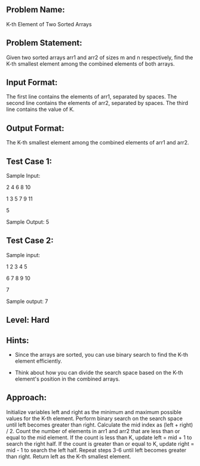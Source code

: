 ## Problem Name:
K-th Element of Two Sorted Arrays

## Problem Statement:
Given two sorted arrays arr1 and arr2 of sizes m 
and n respectively, find the K-th smallest element 
among the combined elements of both arrays.


## Input Format:
The first line contains the elements of arr1, separated by spaces.
The second line contains the elements of arr2, separated by spaces.
The third line contains the value of K.

## Output Format:
The K-th smallest element among the combined elements of arr1 and arr2.

## Test Case 1:
Sample Input:

2 4 6 8 10

1 3 5 7 9 11

5

Sample Output:
5

## Test Case 2:
Sample input:

1 2 3 4 5

6 7 8 9 10

7

Sample output:
7

## Level: Hard

## Hints:
- Since the arrays are sorted, you can use binary
search to find the K-th element efficiently.

- Think about how you can divide the search 
space based on the K-th element's position 
in the combined arrays.

## Approach:
Initialize variables left and right as the minimum and maximum possible values for the K-th element.
Perform binary search on the search space until left becomes greater than right.
Calculate the mid index as (left + right) / 2.
Count the number of elements in arr1 and arr2 that are less than or equal to the mid element.
If the count is less than K, update left = mid + 1 to search the right half.
If the count is greater than or equal to K, update right = mid - 1 to search the left half.
Repeat steps 3-6 until left becomes greater than right.
Return left as the K-th smallest element.